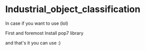 # Industrial_object_classification
In case if you want to use (lol)

First and foremost
Install pop7 library

and that's it you can use :)
